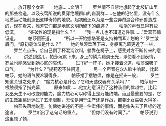 　　，放开那个女巫
　　地底……文明？
　　罗兰情不自禁地想起了北坡矿山里的那些岔道，以及夜莺所说的贯穿绝境群山的岩洞群……在他的记忆里，没有什么地质运动能创造出这样奇特的地貌。起初他还以为是一些变异的混合种邪兽造成的，现在看来，难道它们都是地底文明所留下的痕迹？
　　帕莎的声音显得有些低沉，
　　“突破性的现是指什么？”
　　“我一点儿也不知道这件事……”爱葛莎惊讶道。
　　帕莎回答道，
　　“所以一开始娜塔亚是支持神罚军计划的？”罗兰皱眉问，“原初载体又是什么？”
　　她的触须垂落下来，身躯离光幕更近了一些，
　　罗兰点点头，给自己倒了杯混沌饮料，躺靠在椅子上，感受对方不断传来的意识。
　　讲述到这儿，帕莎沉默下来，身上的鳞片黯淡无光，即使看不到表情，罗兰也能感受到她心底的哀伤。
　　过了好一阵子，她才接着说道，帕莎深吸了口气，
　　“为什么？”提莉忍不住问道。
　　另一个声音在众人脑中响起，比起帕莎，她的语气要冷漠得多，
　　帕莎摆了摆触须，像是在摇头一般，
　　罗兰知道关键之处来了，“魔力核心是什么？它和天谴仪器有关系吗？”
　　帕莎用一根触须指了指光幕，
　　原来如此……他立刻意识到了这种装置的优越性。比起女巫天生不可改变的能力，魔力核心可以称得上是万能终端。而且最重要的是，它的生效距离远远过了五米限制，无论是用于生产还是作战，都要比女巫强大得多。
　　帕莎失落地说道，仿佛她讲述的不是一件宏伟的事情，而是像失去了目标的迷途者。
　　罗兰听出了这句话的重点。
　　“但你们没有时间了。”
　　帕莎说到这里顿了顿，